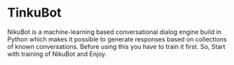 # TinkuBot
NikuBot is a machine-learning based conversational dialog engine build in Python which makes it possible to generate responses based on collections of known conversations. Before using this you have to train it first. So, Start with training of NikuBot and Enjoy.
